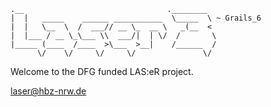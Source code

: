 
    .__                                .________
    |  |   _____    ______ ___________  \_____  \ ~ Grails_6
    |  |   \__  \  /  ___// __ \_  __ \   _(__  <
    |  |___ / __ \_\___ \\  ___/|  | \/  /       \
    |_____ (____  /____  >\___  >__|    /______  /
          \/    \/     \/     \/               \/

Welcome to the DFG funded LAS:eR project.

laser@hbz-nrw.de
